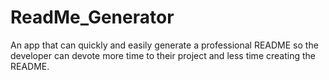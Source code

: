 # ReadMe_Generator
An app that can quickly and easily generate a professional README so the developer can devote more time to their project and less time creating the README.
